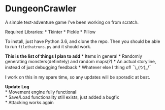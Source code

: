 # DungeonCrawler
A simple text-adventure game I've been working on from scratch.

Required Libraries:
    * Tkinter
    * Pickle
    * Pillow

To install, just have Python 3.6, and clone the repo. Then you should be able to run `filethatruns.py` and it should work.

**This is the list of things I plan to add**
    * Items in general
    * Randomly generating monsters(definitely) and random maps(?)
    * An actual storyline, instead of just debugging feedback
    * Whatever else I thing of! ¯\\\_(ツ)\_/¯

I work on this in my spare time, so any updates will be sporadic at best.

**Update Log**  
    * Movement engine fully functional  
    * Save/Load functionality still exists, just added a bugfix  
    * Attacking works again  
